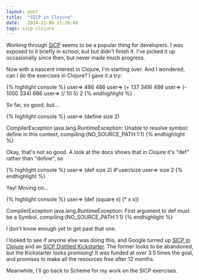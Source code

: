 ```yaml
---
layout: post
title:  "SICP in Clojure"
date:   2014-11-06 21:26:00
tags: sicp clojure
---
```

Working through [SICP](http://mitpress.mit.edu/sicp/) seems to be a popular thing for developers. I was exposed to it briefly in school, but but didn't finish it.  I've picked it up occasionally since then, but never made much progress.

Now with a nascent interest in Clojure, I'm starting over.  And I wondered, can I do the exercises in Clojure?  I gave it a try:

{% highlight console %}
user=> 486
486
user=> (+ 137 349)
486
user=> (- 1000 334)
666
user=> (/ 10 5)
2
{% endhighlight %}

So far, so good, but...

{% highlight console %}
user=> (define size 2)

CompilerException java.lang.RuntimeException: Unable to resolve symbol: define
in this context, compiling:(NO_SOURCE_PATH:1:1) 
{% endhighlight %}

Okay, that's not so good.  A look at the docs shows that in Clojure it's "def" rather than "define", so

{% highlight console %}
 user=> (def size 2)
 #'user/size
user=> size
2
{% endhighlight %}

Yay!  Moving on...

{% highlight console %}
user=> (def (square x) (* x x))

CompilerException java.lang.RuntimeException: First argument to def must 
be a Symbol, compiling:(NO_SOURCE_PATH:1:1) 
{% endhighlight %}

I don't know enough yet to get past that one.  

I looked to see if anyone else was doing this, and Google turned up [SICP in Clojure](http://sicpinclojure.com) and an [SICP Distilled Kickstarter](https://www.kickstarter.com/projects/1751759988/sicp-distilled).
The former looks to be abandoned, but the Kickstarter looks promising!
It was funded at over 3.5 times the goal, and promises to make all the resources free after 12 months.

Meanwhile, I'll go back to Scheme for my work on the SICP exercises.
